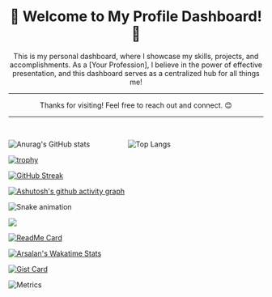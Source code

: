 <div align="center">
  <h1>🚀 Welcome to My Profile Dashboard! 🚀</h1>
  <p>This is my personal dashboard, where I showcase my skills, projects, and accomplishments. As a [Your Profession], I believe in the power of effective presentation, and this dashboard serves as a centralized hub for all things me!</p>
</div>

---

<div align="center">
  <p>Thanks for visiting! Feel free to reach out and connect. 😊</p>
</div>

-----

<br>

![Anurag's GitHub stats](https://github-readme-stats.vercel.app/api?username=arsalan-dev-engineer&show_icons=true&theme=radical) &nbsp; &nbsp; &nbsp; &nbsp; &nbsp; &nbsp; &nbsp; &nbsp; &nbsp; ![Top Langs](https://github-readme-stats.vercel.app/api/top-langs/?username=arsalan-dev-engineer&theme=tokyonight)
<br>

[![trophy](https://github-profile-trophy.vercel.app/?username=arsalan-dev-engineer&theme=radical&no-frame=true&column=4)](https://github.com/ryo-ma/github-profile-trophy)
<br>

[![GitHub Streak](https://streak-stats.demolab.com/?user=arsalan-dev-engineer&theme=radical)](https://git.io/streak-stats)
<br>

[![Ashutosh's github activity graph](https://github-readme-activity-graph.vercel.app/graph?username=arsalan-dev-engineer&theme=radical)](https://github.com/ashutosh00710/github-readme-activity-graph)
<br>

![Snake animation](https://github.com/arsalan-dev-engineer/arsalan-dev-engineer/blob/output/github-contribution-grid-snake.svg)
<br>

![](https://komarev.com/ghpvc/?username=arsalan-dev-engineer&color=brightgreen)
<br>

[![ReadMe Card](https://github-readme-stats.vercel.app/api/pin/?username=arsalan-dev-engineer&repo=repo-name&theme=radical)](https://github.com/arsalan-dev-engineer/repo-name)
<br>

[![Arsalan's Wakatime Stats](https://github-readme-stats.vercel.app/api/wakatime?username=arsalan_dev_engineer&theme=radical)](https://wakatime.com/@arsalan_dev_engineer)
<br>

[![Gist Card](https://github-readme-stats.vercel.app/api/gist/?username=arsalan-dev-engineer&id=GIST_ID&theme=radical)](https://gist.github.com/arsalan-dev-engineer/GIST_ID)
<br>

![Metrics](https://metrics.lecoq.io/arsalan-dev-engineer?template=classic&config.timezone=UTC)
<br>

